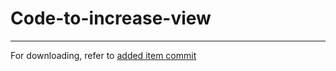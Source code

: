 # Code-to-increase-view
- - -
For downloading, refer to [added item commit](https://github.com/jatin00000/Code-to-increase-view/commit/09e3ca4db3d55cb310334b5919b933b13bf521e5)
